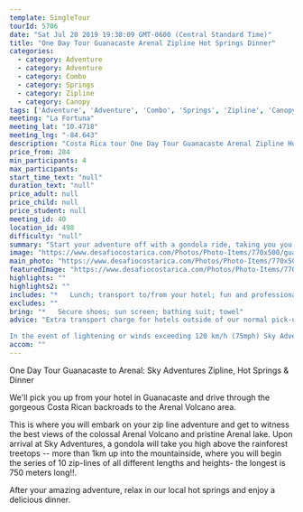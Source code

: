 ```yaml
---
template: SingleTour
tourId: 5706
date: "Sat Jul 20 2019 19:30:09 GMT-0600 (Central Standard Time)"
title: "One Day Tour Guanacaste Arenal Zipline Hot Springs Dinner"
categories: 
  - category: Adventure
  - category: Adventure
  - category: Combo
  - category: Springs
  - category: Zipline
  - category: Canopy
tags: ['Adventure', 'Adventure', 'Combo', 'Springs', 'Zipline', 'Canopy']
meeting: "La Fortuna"
meeting_lat: "10.4718"
meeting_lng: "-84.643"
description: "Costa Rica tour One Day Tour Guanacaste Arenal Zipline Hot Springs Dinner, id 5706"
price_from: 284
min_participants: 4
max_participants: 
start_time_text: "null"
duration_text: "null"
price_adult: null
price_child: null
price_student: null
meeting_id: 40
location_id: 498
difficulty: "null"
summary: "Start your adventure off with a gondola ride, taking you you high above the rainforest treetops and over 1km up the mountainside. This is where you will begin soaring across a series of 10 zip-lines of all different lengths and heights- the longest is 750 meters long! You will witness the best views of the colossal Arenal Volcano and the pristine Arenal lake! After your amazing adventure, relax in our local hot springs and enjoy a delicious dinner."
image: "https://www.desafiocostarica.com/Photos/Photo-Items/770x500/guanacaste-to-arenal---sky-adventures-canopy-zipline--hotsprings--dinner-1.jpg"
main_photo: "https://www.desafiocostarica.com/Photos/Photo-Items/770x500/guanacaste-to-arenal---sky-adventures-canopy-zipline--hotsprings--dinner-1.jpg"
featuredImage: "https://www.desafiocostarica.com/Photos/Photo-Items/770x500/guanacaste-to-arenal---sky-adventures-canopy-zipline--hotsprings--dinner-1.jpg"
highlights: ""
highlights2: ""
includes: "*   Lunch; transport to/from your hotel; fun and professional guides who love what they do; dinner; towel; photographer; lots of adventure!"
excludes: ""
bring: "*   Secure shoes; sun screen; bathing suit; towel"
advice: "Extra transport charge for hotels outside of our normal pick-up zone. Please inquire to confirm hotel pick-up time and pricing. For Nosara or Punta Islita Beaches: extra charge $30. Your choice of Paradise or Los Lagos hot springs with dinner. If clients would like to upgrade to EcoTermales with dinner, there is an additional charge.

In the event of lightening or winds exceeding 120 km/h (75mph) Sky Adventures will cancel tours for safety reasons. Not recommended for pregnant women, persons with heart or bone diseases, and any other physical disorder. You can only use equipment provided by the company. Recommended for ages 8 and above on Sky Trek ziplining."
accom: ""
---
```

One Day Tour Guanacaste to Arenal: Sky Adventures Zipline, Hot Springs & Dinner

We'll pick you up from your hotel in Guanacaste and drive through the gorgeous Costa Rican backroads to the Arenal Volcano area.

This is where you will embark on your zip line adventure and get to witness the best views of the colossal Arenal Volcano and pristine Arenal lake. Upon arrival at Sky Adventures, a gondola will take you high above the rainforest treetops -- more than 1km up into the mountainside, where you will begin the series of 10 zip-lines of all different lengths and heights- the longest is 750 meters long!!.

After your amazing adventure, relax in our local hot springs and enjoy a delicious dinner.